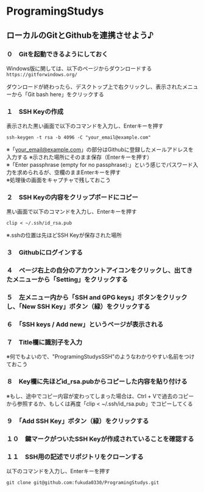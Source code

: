 # ProgramingStudys
## ローカルのGitとGithubを連携させよう♪


### ０　Gitを起動できるようにしておく

Windows版に関しては、以下のページからダウンロードする<br>
```https://gitforwindows.org/```

ダウンロードが終わったら、デスクトップ上で右クリックし、表示されたメニューから「Git bash here」をクリックする

### １　SSH Keyの作成

表示された黒い画面で以下のコマンドを入力し、Enterキーを押す<br>

```ssh-keygen -t rsa -b 4096 -C "your_email@example.com"```

※「your_email@example.com」の部分はGithubに登録したメールアドレスを入力する
※示された場所にそのまま保存（Enterキーを押す）<br>
※「Enter passphrase (empty for no passphrase):」という感じでパスワード入力を求められるが、空欄のままEnterキーを押す<br>
※処理後の画面をキャプチャで残しておこう<br>


### ２　SSH Keyの内容をクリップボードにコピー

黒い画面で以下のコマンドを入力し、Enterキーを押す<br>

```clip < ~/.ssh/id_rsa.pub```

※.sshの位置は先ほどSSH Keyが保存された場所<br>


### ３　Githubにログインする

### ４　ページ右上の自分のアカウントアイコンをクリックし、出てきたメニューから「Setting」をクリックする

### ５　左メニュー内から「SSH and GPG keys」ボタンをクリックし、「New SSH Key」ボタン（緑）をクリックする

### ６　「SSH keys / Add new」というページが表示される

### ７　Title欄に識別子を入力

※何でもよいので、"ProgramingStudysSSH"のようなわかりやすい名前をつけておこう<br>


### ８　Key欄に先ほどid_rsa.pubからコピーした内容を貼り付ける

※もし、途中でコピー内容が変わってしまった場合は、Ctrl + Vで過去のコピーから参照するか、もしくは再度「clip < ~/.ssh/id_rsa.pub」でコピーしてくる<br>


### ９　「Add SSH Key」ボタン（緑）をクリックする

### １０　鍵マークがついたSSH Keyが作成されていることを確認する

### １１　SSH用の記述でリポジトリをクローンする

以下のコマンドを入力し、Enterキーを押す<br>

```git clone git@github.com:fukuda0330/ProgramingStudys.git```<br>
